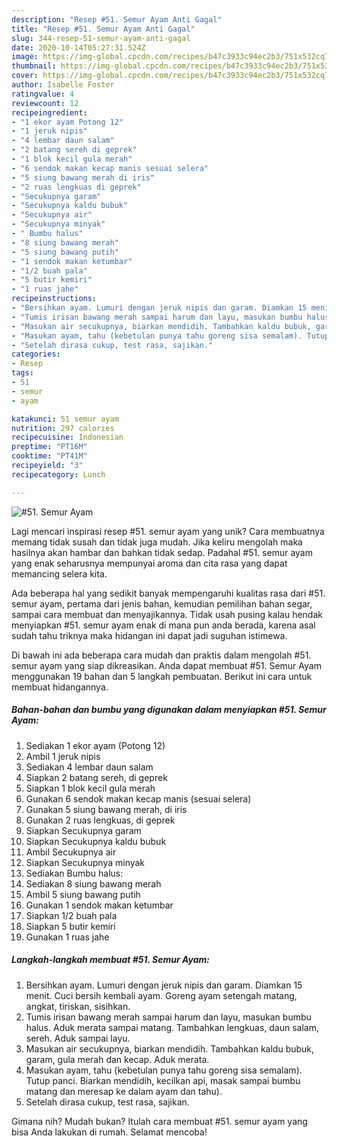 ```yaml
---
description: "Resep #51. Semur Ayam Anti Gagal"
title: "Resep #51. Semur Ayam Anti Gagal"
slug: 344-resep-51-semur-ayam-anti-gagal
date: 2020-10-14T05:27:31.524Z
image: https://img-global.cpcdn.com/recipes/b47c3933c94ec2b3/751x532cq70/51-semur-ayam-foto-resep-utama.jpg
thumbnail: https://img-global.cpcdn.com/recipes/b47c3933c94ec2b3/751x532cq70/51-semur-ayam-foto-resep-utama.jpg
cover: https://img-global.cpcdn.com/recipes/b47c3933c94ec2b3/751x532cq70/51-semur-ayam-foto-resep-utama.jpg
author: Isabelle Foster
ratingvalue: 4
reviewcount: 12
recipeingredient:
- "1 ekor ayam Potong 12"
- "1 jeruk nipis"
- "4 lembar daun salam"
- "2 batang sereh di geprek"
- "1 blok kecil gula merah"
- "6 sendok makan kecap manis sesuai selera"
- "5 siung bawang merah di iris"
- "2 ruas lengkuas di geprek"
- "Secukupnya garam"
- "Secukupnya kaldu bubuk"
- "Secukupnya air"
- "Secukupnya minyak"
- " Bumbu halus"
- "8 siung bawang merah"
- "5 siung bawang putih"
- "1 sendok makan ketumbar"
- "1/2 buah pala"
- "5 butir kemiri"
- "1 ruas jahe"
recipeinstructions:
- "Bersihkan ayam. Lumuri dengan jeruk nipis dan garam. Diamkan 15 menit. Cuci bersih kembali ayam. Goreng ayam setengah matang, angkat, tiriskan, sisihkan."
- "Tumis irisan bawang merah sampai harum dan layu, masukan bumbu halus. Aduk merata sampai matang. Tambahkan lengkuas, daun salam, sereh. Aduk sampai layu."
- "Masukan air secukupnya, biarkan mendidih. Tambahkan kaldu bubuk, garam, gula merah dan kecap. Aduk merata."
- "Masukan ayam, tahu (kebetulan punya tahu goreng sisa semalam). Tutup panci. Biarkan mendidih, kecilkan api, masak sampai bumbu matang dan meresap ke dalam ayam dan tahu)."
- "Setelah dirasa cukup, test rasa, sajikan."
categories:
- Resep
tags:
- 51
- semur
- ayam

katakunci: 51 semur ayam 
nutrition: 297 calories
recipecuisine: Indonesian
preptime: "PT16M"
cooktime: "PT41M"
recipeyield: "3"
recipecategory: Lunch

---
```



![#51. Semur Ayam](https://img-global.cpcdn.com/recipes/b47c3933c94ec2b3/751x532cq70/51-semur-ayam-foto-resep-utama.jpg)

Lagi mencari inspirasi resep #51. semur ayam yang unik? Cara membuatnya memang tidak susah dan tidak juga mudah. Jika keliru mengolah maka hasilnya akan hambar dan bahkan tidak sedap. Padahal #51. semur ayam yang enak seharusnya mempunyai aroma dan cita rasa yang dapat memancing selera kita.

Ada beberapa hal yang sedikit banyak mempengaruhi kualitas rasa dari #51. semur ayam, pertama dari jenis bahan, kemudian pemilihan bahan segar, sampai cara membuat dan menyajikannya. Tidak usah pusing kalau hendak menyiapkan #51. semur ayam enak di mana pun anda berada, karena asal sudah tahu triknya maka hidangan ini dapat jadi suguhan istimewa.




Di bawah ini ada beberapa cara mudah dan praktis dalam mengolah #51. semur ayam yang siap dikreasikan. Anda dapat membuat #51. Semur Ayam menggunakan 19 bahan dan 5 langkah pembuatan. Berikut ini cara untuk membuat hidangannya.

<!--inarticleads1-->

##### Bahan-bahan dan bumbu yang digunakan dalam menyiapkan #51. Semur Ayam:

1. Sediakan 1 ekor ayam (Potong 12)
1. Ambil 1 jeruk nipis
1. Sediakan 4 lembar daun salam
1. Siapkan 2 batang sereh, di geprek
1. Siapkan 1 blok kecil gula merah
1. Gunakan 6 sendok makan kecap manis (sesuai selera)
1. Gunakan 5 siung bawang merah, di iris
1. Gunakan 2 ruas lengkuas, di geprek
1. Siapkan Secukupnya garam
1. Siapkan Secukupnya kaldu bubuk
1. Ambil Secukupnya air
1. Siapkan Secukupnya minyak
1. Sediakan  Bumbu halus:
1. Sediakan 8 siung bawang merah
1. Ambil 5 siung bawang putih
1. Gunakan 1 sendok makan ketumbar
1. Siapkan 1/2 buah pala
1. Siapkan 5 butir kemiri
1. Gunakan 1 ruas jahe




<!--inarticleads2-->

##### Langkah-langkah membuat #51. Semur Ayam:

1. Bersihkan ayam. Lumuri dengan jeruk nipis dan garam. Diamkan 15 menit. Cuci bersih kembali ayam. Goreng ayam setengah matang, angkat, tiriskan, sisihkan.
1. Tumis irisan bawang merah sampai harum dan layu, masukan bumbu halus. Aduk merata sampai matang. Tambahkan lengkuas, daun salam, sereh. Aduk sampai layu.
1. Masukan air secukupnya, biarkan mendidih. Tambahkan kaldu bubuk, garam, gula merah dan kecap. Aduk merata.
1. Masukan ayam, tahu (kebetulan punya tahu goreng sisa semalam). Tutup panci. Biarkan mendidih, kecilkan api, masak sampai bumbu matang dan meresap ke dalam ayam dan tahu).
1. Setelah dirasa cukup, test rasa, sajikan.




Gimana nih? Mudah bukan? Itulah cara membuat #51. semur ayam yang bisa Anda lakukan di rumah. Selamat mencoba!
